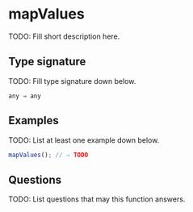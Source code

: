 # mapValues

TODO: Fill short description here.

## Type signature

TODO: Fill type signature down below.

```
any ⇒ any
```

## Examples

TODO: List at least one example down below.

```javascript
mapValues(); // ⇒ TODO
```

## Questions

TODO: List questions that may this function answers.
